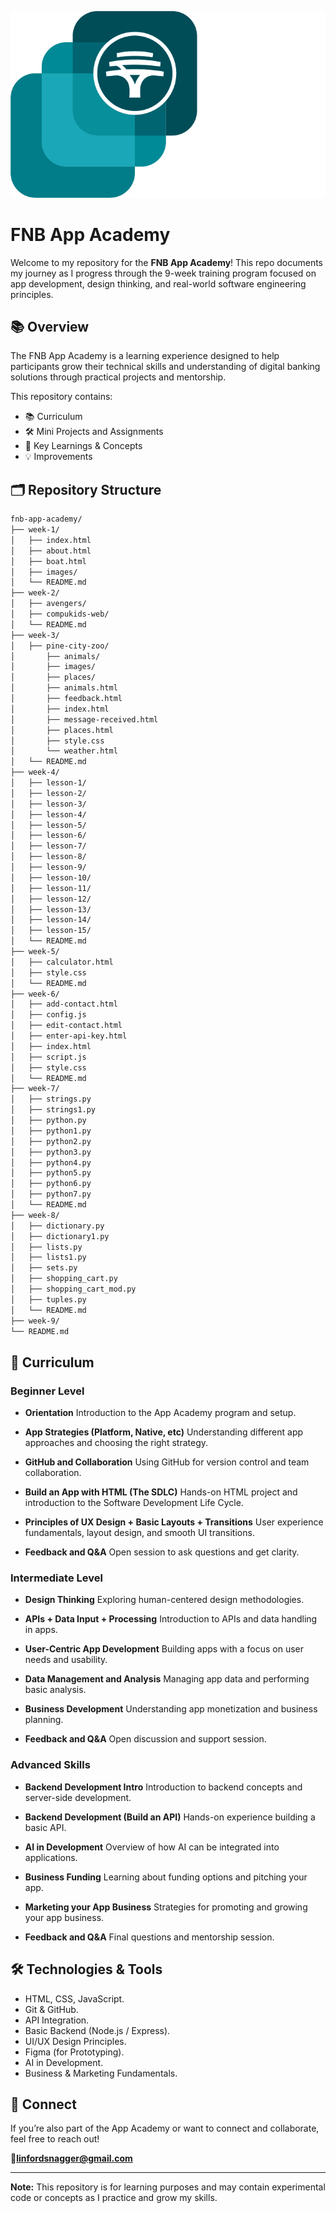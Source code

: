 ![fnb-app-of-the-year](week-1/images/image.png) 
# FNB App Academy

Welcome to my repository for the **FNB App Academy**! This repo documents my journey as I progress through the 9-week training program focused on app development, design thinking, and real-world software engineering principles.

## 📚 Overview

The FNB App Academy is a learning experience designed to help participants grow their technical skills and understanding of digital banking solutions through practical projects and mentorship.

This repository contains:

* 📚 Curriculum
* 🛠️ Mini Projects and Assignments
* 🧠 Key Learnings & Concepts
* 💡  Improvements

## 🗂️ Repository Structure

```bash
fnb-app-academy/
├── week-1/
│   ├── index.html
│   ├── about.html
│   ├── boat.html
│   ├── images/
│   └── README.md
├── week-2/
│   ├── avengers/
│   ├── compukids-web/
│   └── README.md
├── week-3/
│   ├── pine-city-zoo/
│       ├── animals/
│       ├── images/
│       ├── places/
│       ├── animals.html
│       ├── feedback.html
│       ├── index.html
│       ├── message-received.html
│       ├── places.html
│       ├── style.css
│       └── weather.html
│   └── README.md
├── week-4/
│   ├── lesson-1/
│   ├── lesson-2/
│   ├── lesson-3/
│   ├── lesson-4/
│   ├── lesson-5/
│   ├── lesson-6/
│   ├── lesson-7/
│   ├── lesson-8/
│   ├── lesson-9/
│   ├── lesson-10/
│   ├── lesson-11/
│   ├── lesson-12/
│   ├── lesson-13/
│   ├── lesson-14/
│   ├── lesson-15/
│   └── README.md
├── week-5/
│   ├── calculator.html
│   ├── style.css
│   └── README.md
├── week-6/
│   ├── add-contact.html
│   ├── config.js
│   ├── edit-contact.html
│   ├── enter-api-key.html
│   ├── index.html
│   ├── script.js
│   ├── style.css
│   └── README.md
├── week-7/
│   ├── strings.py
│   ├── strings1.py
│   ├── python.py
│   ├── python1.py
│   ├── python2.py
│   ├── python3.py
│   ├── python4.py
│   ├── python5.py
│   ├── python6.py
│   ├── python7.py
│   └── README.md
├── week-8/
│   ├── dictionary.py
│   ├── dictionary1.py
│   ├── lists.py
│   ├── lists1.py
│   ├── sets.py
│   ├── shopping_cart.py
│   ├── shopping_cart_mod.py
│   ├── tuples.py
│   └── README.md
├── week-9/
└── README.md
```

## 🧾 Curriculum

### Beginner Level

* **Orientation**
  Introduction to the App Academy program and setup.

* **App Strategies (Platform, Native, etc)**
  Understanding different app approaches and choosing the right strategy.

* **GitHub and Collaboration**
  Using GitHub for version control and team collaboration.

* **Build an App with HTML (The SDLC)**
  Hands-on HTML project and introduction to the Software Development Life Cycle.

* **Principles of UX Design + Basic Layouts + Transitions**
  User experience fundamentals, layout design, and smooth UI transitions.

* **Feedback and Q\&A**
  Open session to ask questions and get clarity.

### Intermediate Level

* **Design Thinking**
  Exploring human-centered design methodologies.

* **APIs + Data Input + Processing**
  Introduction to APIs and data handling in apps.

* **User-Centric App Development**
  Building apps with a focus on user needs and usability.

* **Data Management and Analysis**
  Managing app data and performing basic analysis.

* **Business Development**
  Understanding app monetization and business planning.

* **Feedback and Q\&A**
  Open discussion and support session.

### Advanced Skills

* **Backend Development Intro**
  Introduction to backend concepts and server-side development.

* **Backend Development (Build an API)**
  Hands-on experience building a basic API.

* **AI in Development**
  Overview of how AI can be integrated into applications.

* **Business Funding**
  Learning about funding options and pitching your app.

* **Marketing your App Business**
  Strategies for promoting and growing your app business.

* **Feedback and Q\&A**
  Final questions and mentorship session.


## 🛠️ Technologies & Tools

* HTML, CSS, JavaScript.
* Git & GitHub.
* API Integration.
* Basic Backend (Node.js / Express).
* UI/UX Design Principles.
* Figma (for Prototyping).
* AI in Development.
* Business & Marketing Fundamentals.

## 🤝 Connect

If you’re also part of the App Academy or want to connect and collaborate, feel free to reach out!


📧[**linfordsnagger@gmail.com**](mailto:linfordsnagger@gmail.com)

---

**Note:** This repository is for learning purposes and may contain experimental code or concepts as I practice and grow my skills.

